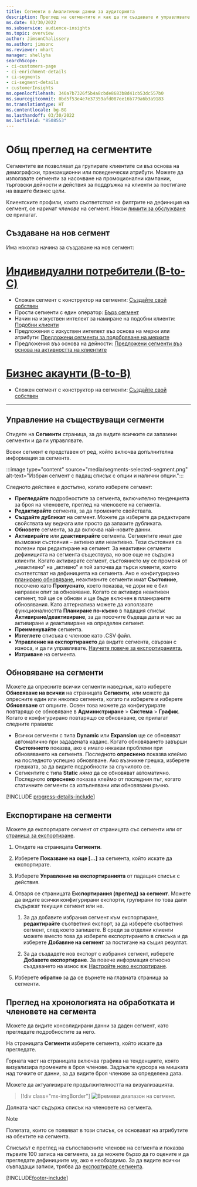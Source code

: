 ```yaml
---
title: Сегменти в Аналитични данни за аудиторията
description: Преглед на сегментите и как да ги създавате и управлявате.
ms.date: 03/30/2022
ms.subservice: audience-insights
ms.topic: overview
author: JimsonChalissery
ms.author: jimsonc
ms.reviewer: mhart
manager: shellyha
searchScope:
- ci-customers-page
- ci-enrichment-details
- ci-segments
- ci-segment-details
- customerInsights
ms.openlocfilehash: 340a7b7326f5b4a8cbde8683b8d41cb53dc557b0
ms.sourcegitcommit: 0bd5f53e4e7e37359afd087ee16b779a6b3a9183
ms.translationtype: HT
ms.contentlocale: bg-BG
ms.lasthandoff: 03/30/2022
ms.locfileid: "8508553"
---
```

# <a name="segments-overview"></a>Общ преглед на сегментите

Сегментите ви позволяват да групирате клиентите си въз основа на демографски, транзакционни или поведенчески атрибути. Можете да използвате сегменти за насочване на промоционални кампании, търговски дейности и действия за поддръжка на клиенти за постигане на вашите бизнес цели.

Клиентските профили, които съответстват на филтрите на дефиниция на сегмент, се наричат *членове* на сегмент. Някои [лимити за обслужване](/dynamics365/customer-insights/service-limits) се прилагат.

## <a name="create-a-new-segment"></a>Създаване на нов сегмент

Има няколко начина за създаване на нов сегмент: 

# <a name="individual-consumers-b-to-c"></a>[Индивидуални потребители (B-to-C)](#tab/b2c)

- Сложен сегмент с конструктор на сегменти: [Създайте свой собствен](segment-builder.md#create-a-new-segment) 
- Прости сегменти с един оператор: [Бърз сегмент](segment-builder.md#quick-segments) 
- Начин на изкуствен интелект за намиране на подобни клиенти: [Подобни клиенти](find-similar-customer-segments.md) 
- Предложения с изкуствен интелект въз основа на мерки или атрибути: [Предложени сегменти за подобряване на мерките](suggested-segments.md) 
- Предложения въз основа на дейности: [Предложени сегменти въз основа на активността на клиентите](suggested-segments-activity.md) 

# <a name="business-accounts-b-to-b"></a>[Бизнес акаунти (B-to-B)](#tab/b2b)

- Сложен сегмент с конструктор на сегменти: [Създайте свой собствен](segment-builder.md#create-a-new-segment)

---

## <a name="manage-existing-segments"></a>Управление на съществуващи сегменти

Отидете на **Сегменти** страница, за да видите всичките си запазени сегменти и да ги управлявате.

Всеки сегмент е представен от ред, който включва допълнителна информация за сегмента.

:::image type="content" source="media/segments-selected-segment.png" alt-text="Избран сегмент с падащ списък с опции и налични опции.":::

Следното действие е достъпно, когато изберете сегмент:

- **Прегледайте** подробностите за сегмента, включително тенденцията за броя на членовете, преглед на членовете на сегмента.
- **Редактирайте** сегмента, за да промените свойствата.
- **Създайте дубликат** на сегмент. Можете да изберете да редактирате свойствата му веднага или просто да запазите дубликата.
- **Обновете** сегмента, за да включва най-новите данни.
- **Активирайте** или **деактивирайте** сегмента. Сегментите имат две възможни състояния – активно или неактивно. Тези състояния са полезни при редактиране на сегмент. За неактивни сегменти дефиницията на сегмента съществува, но все още не съдържа клиенти. Когато активирате сегмент, състоянието му се променя от „неактивно“ на „активно“ и той започва да търси клиенти, които съответстват на дефиницията на сегмента. Ако е конфигурирано [планирано обновяване](system.md#schedule-tab), неактивните сегменти имат **Състояние**, посочено като **Пропуснато**, което показва, че дори не е бил направен опит за обновяване. Когато се активира неактивен сегмент, той ще се обнови и ще бъде включен в планираните обновявания.
  Като алтернатива можете да използвате функционалността **Планиране по-късно** в падащия списък **Активиране/деактивиране**, за да посочите бъдеща дата и час за активиране и деактивиране на определен сегмент.
- **Преименувайте** сегмента.
- **Изтеглете** списъка с членове като .CSV файл.
- **Управление на експортирането** да видите сегмента, свързан с износа, и да ги управлявате. [Научете повече за експортиранията.](export-destinations.md)
- **Изтриване** на сегмента.

## <a name="refresh-segments"></a>Обновяване на сегменти

Можете да опресните всички сегменти наведнъж, като изберете **Обновяване на всички** на страницата **Сегменти**, или можете да опресните един или няколко сегмента, когато ги изберете и изберете **Обновяване** от опциите. Освен това можете да конфигурирате повтарящо се обновяване в **Администриране** > **Система** > **График**. Когато е конфигурирано повтарящо се обновяване, се прилагат следните правила:
- Всички сегменти с типа **Dynamic** или **Expansion** ще се обновяват автоматично при зададената каданс. Когато обновяването завърши **Състоянието** показва, ако е имало някакви проблеми при обновяването на сегмента. Последното **опреснено** показва клеймо на последното успешно обновяване. Ако възникне грешка, изберете грешката, за да видите подробности за случилото се.
- Сегментите с типа **Static** *няма* да се обновяват автоматично. Последното **опреснено** показва клеймо от последния път, когато статичните сегменти са изпълнявани или обновявани ръчно.

[!INCLUDE [progress-details-include](../includes/progress-details-pane.md)]

## <a name="export-segments"></a>Експортиране на сегменти

Можете да експортирате сегмент от страницата със сегменти или от [страница за експортиране](export-destinations.md). 

1. Отидете на страницата **Сегменти**.

1. Изберете **Показване на още [...]** за сегмента, който искате да експортирате.

1. Изберете **Управление на експортиранията** от падащия списък с действия.

1. Отваря се страницата **Експортирания (преглед) за сегмент**. Можете да видите всички конфигурирани експорти, групирани по това дали съдържат текущия сегмент или не.

   1. За да добавите избрания сегмент към експортиране, **редактирайте** съответния експорт, за да изберете съответния сегмент, след което запишете. В среди за отделни клиенти можете вместо това да изберете експортирането в списъка и да изберете **Добавяне на сегмент** за постигане на същия резултат.

   1. За да създадете нов експорт с избрания сегмент, изберете **Добавете експортиране**. За повече информация относно създаването на износ вж [Настройте ново експортиране](export-destinations.md#set-up-a-new-export).

1. Изберете **обратно** за да се върнете на главната страница за сегменти.

## <a name="view-processing-history-and-segment-members"></a>Преглед на хронологията на обработката и членовете на сегмента

Можете да видите консолидирани данни за даден сегмент, като прегледате подробностите за него.

На страницата **Сегменти** изберете сегмента, който искате да прегледате.

Горната част на страницата включва графика на тенденциите, която визуализира промените в броя членове. Задръжте курсора на мишката над точките от данни, за да видите броя членове за определена дата.

Можете да актуализирате продължителността на визуализацията.

> [!div class="mx-imgBorder"]
> ![Времеви диапазон на сегмент.](media/segment-time-range.png "Времеви диапазон на сегмент")

Долната част съдържа списък на членовете на сегмента.

> [!NOTE]
> Полетата, които се появяват в този списък, се основават на атрибутите на обектите на сегмента.
>
>Списъкът е преглед на съпоставените членове на сегмента и показва първите 100 записа на сегмента, за да можете бързо да го оцените и да прегледате дефинициите му, ако е необходимо. За да видите всички съвпадащи записи, трябва да [експортирате сегмента](export-destinations.md).


[!INCLUDE[footer-include](../includes/footer-banner.md)]
